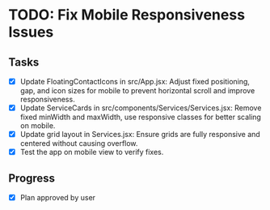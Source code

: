# TODO: Fix Mobile Responsiveness Issues

## Tasks
- [x] Update FloatingContactIcons in src/App.jsx: Adjust fixed positioning, gap, and icon sizes for mobile to prevent horizontal scroll and improve responsiveness.
- [x] Update ServiceCards in src/components/Services/Services.jsx: Remove fixed minWidth and maxWidth, use responsive classes for better scaling on mobile.
- [x] Update grid layout in Services.jsx: Ensure grids are fully responsive and centered without causing overflow.
- [x] Test the app on mobile view to verify fixes.

## Progress
- [x] Plan approved by user
